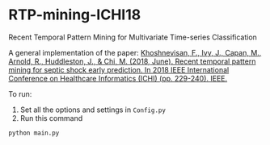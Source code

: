 # RTP-mining-ICHI18
Recent Temporal Pattern Mining for Multivariate Time-series Classification

A general implementation of the paper:
[Khoshnevisan, F., Ivy, J., Capan, M., Arnold, R., Huddleston, J., & Chi, M. (2018, June). Recent temporal pattern mining for septic shock early prediction. In 2018 IEEE International Conference on Healthcare Informatics (ICHI) (pp. 229-240). IEEE.](https://www.researchgate.net/profile/Farzaneh_Khoshnevisan/publication/325273093_Recent_Temporal_Pattern_Mining_for_Septic_Shock_Early_Prediction/links/5b172e5345851547bba33cd1/Recent-Temporal-Pattern-Mining-for-Septic-Shock-Early-Prediction.pdf)

To run:
1. Set all the options and settings in ```Config.py```
2. Run this command
```
python main.py
```

